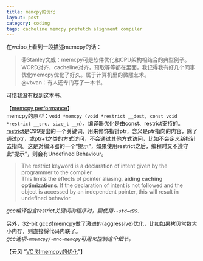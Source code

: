 ```yaml
---
title: memcpy的优化
layout: post
category: coding
tags: cacheline memcpy prefetch alignment compiler
---
```


在weibo上看到一段描述memcpy的话：  
> @Stanley文威：memcpy可是软件优化和CPU架构相结合的典型例子。WORD对齐，cacheline对齐，预取等等都在里面，我记得我有好几个同事优化memcpy优化了好久。属于计算机里的微雕艺术。  
> @vbvan：有人还专门写了一本书。  

可惜我没有找到这本书。  

【[memcpy performance](http://software.intel.com/en-us/articles/memcpy-performance)】  
memcpy的原型：`void *memcpy (void *restrict __dest, const void *restrict __src, size_t __n)`，编译器优化是由const、restrict支持的。  
[restrict](http://en.wikipedia.org/wiki/Restrict)是C99提出的一个关键词，用来修饰指针ptr，含义是ptr指向的内容，除了通过ptr，或ptr+1之类的方式访问，不会通过其他方式访问，比如不会定义新指针去指向。这是对编译器的一个“提示”，如果使用restrict之后，编程时又不遵守此“提示”，则会有Undefined Behaviour。  
> The restrict keyword is a declaration of intent given by the programmer to the compiler.  
> This limits the effects of pointer aliasing, **aiding caching optimizations**. If the declaration of intent is not followed and the object is accessed by an independent pointer, this will result in undefined behavior.   

*gcc编译包含restrict关键词的程序时，要使用`--std=c99`.*  

另外，32-bit gcc对memcpy做了激进的(aggressive)优化，比如如果拷贝常数大小内存，则直接将代码内联了。  
*gcc选项`-mmemcpy/-mno-memcpy`可用来控制这个细节。*  

【云风 “[VC 对memcpy的优化](http://blog.codingnow.com/2005/10/vc_memcpy.html)”】  
